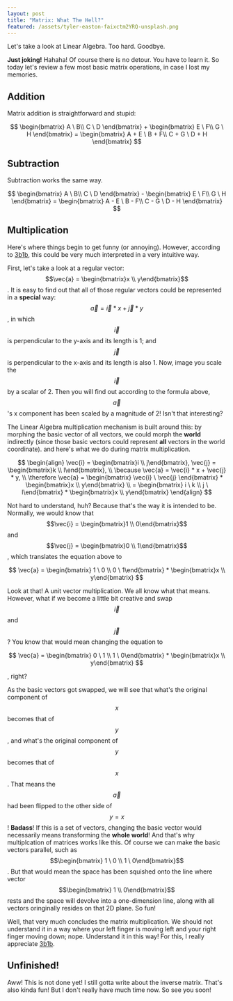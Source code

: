 ```yaml
---
layout: post
title: "Matrix: What The Hell?"
featured: /assets/tyler-easton-faixctm2YRQ-unsplash.png
---
```


Let's take a look at Linear Algebra. Too hard. Goodbye.

__Just joking!__ Hahaha! Of course there is no detour. You have to learn it. So today let's review a few most basic matrix operations, in case I lost my memories.

## Addition

Matrix addition is straightforward and stupid:

$$
    \begin{bmatrix}
    A \ B\\
    C \ D
    \end{bmatrix} + \begin{bmatrix}
    E \ F\\
    G \ H
    \end{bmatrix} = \begin{bmatrix}
    A + E \ B + F\\
    C + G \ D + H
    \end{bmatrix} 
$$

## Subtraction

Subtraction works the same way.

$$
    \begin{bmatrix}
    A \ B\\
    C \ D
    \end{bmatrix} - \begin{bmatrix}
    E \ F\\
    G \ H
    \end{bmatrix} = \begin{bmatrix}
    A - E \ B - F\\
    C - G \ D - H
    \end{bmatrix} 
$$

## Multiplication

Here's where things begin to get funny (or annoying). However, according to [3b1b](https://www.3blue1brown.com/), this could be very much interpreted in a very intuitive way.

First, let's take a look at a regular vector: $$\vec{a} = \begin{bmatrix}x \\ y\end{bmatrix}$$. It is easy to find out that all of those regular vectors could be represented in a __special__ way: $$\vec{a} = \vec{i} * x + \vec{j} * y$$, in which $$\vec{i}$$ is perpendicular to the y-axis and its length is 1; and $$\vec{j}$$ is perpendicular to the x-axis and its length is also 1. Now, image you scale the $$\vec{i}$$ by a scalar of 2. Then you will find out according to the formula above, $$\vec{a}$$'s x component has been scaled by a magnitude of 2! Isn't that interesting?

The Linear Algebra multiplication mechanism is built around this: by morphing the basic vector of all vectors, we could morph the __world__ indirectly (since those basic vectors could represent __all__ vectors in the world coordinate). and here's what we do during matrix multiplication.

$$
    \begin{align}
        \vec{i} = \begin{bmatrix}i \\ j\end{bmatrix},
        \vec{j} = \begin{bmatrix}k \\ l\end{bmatrix}, \\
            \because \vec{a} = \vec{i} * x + \vec{j} * y, \\
            \therefore \vec{a} = \begin{bmatrix} \vec{i} \ \vec{j} \end{bmatrix} * \begin{bmatrix}x \\ y\end{bmatrix} \\
                               = \begin{bmatrix} i \ k \\ j \ l\end{bmatrix} * \begin{bmatrix}x \\ y\end{bmatrix}
    \end{align}
$$

Not hard to understand, huh? Because that's the way it is intended to be. Normally, we would know that $$\vec{i} = \begin{bmatrix}1 \\ 0\end{bmatrix}$$ and $$\vec{j} = \begin{bmatrix}0 \\ 1\end{bmatrix}$$, which translates the equation above to

$$
    \vec{a} = \begin{bmatrix} 1 \ 0 \\ 0 \ 1\end{bmatrix} * \begin{bmatrix}x \\ y\end{bmatrix}
$$

Look at that! A unit vector multiplication. We all know what that means. However, what if we become a little bit creative and swap $$\vec{i}$$ and $$\vec{j}$$? You know that would mean changing the equation to 

$$
    \vec{a} = \begin{bmatrix} 0 \ 1 \\ 1 \ 0\end{bmatrix} * \begin{bmatrix}x \\ y\end{bmatrix}
$$

, right?

As the basic vectors got swapped, we will see that what's the original component of $$x$$ becomes that of $$y$$, and what's the original component of $$y$$ becomes that of $$x$$. That means the $$\vec{a}$$ had been flipped to the other side of $$y = x$$! __Badass__! If this is a set of vectors, changing the basic vector would necessarily means transforming the __whole world__! And that's why multiplcation of matrices works like this. Of course we can make the basic vectors parallel, such as $$\begin{bmatrix} 1 \ 0 \\ 1 \ 0\end{bmatrix}$$. But that would mean the space has been squished onto the line where vector $$\begin{bmatrix} 1 \\ 0\end{bmatrix}$$ rests and the space will devolve into a one-dimension line, along with all vectors oringinally resides on that 2D plane. So fun!

Well, that very much concludes the matrix multiplication. We should not understand it in a way where your left finger is moving left and your right finger moving down; nope. Understand it in this way! For this, I really appreciate [3b1b](https://www.3blue1brown.com/).

## Unfinished!

Aww! This is not done yet! I still gotta write about the inverse matrix. That's also kinda fun! But I don't really have much time now. So see you soon!
